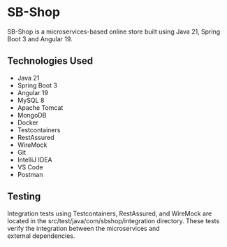 # SB-Shop

SB-Shop is a microservices-based online store built using Java 21, Spring Boot 3 and Angular 19.

## Technologies Used

* Java 21
* Spring Boot 3
* Angular 19
* MySQL 8
* Apache Tomcat
* MongoDB
* Docker
* Testcontainers
* RestAssured
* WireMock
* Git
* IntelliJ IDEA
* VS Code
* Postman

## Testing

Integration tests using Testcontainers, RestAssured, and WireMock are located in the src/test/java/com/sbshop/integration directory. These tests verify the integration between the microservices and external dependencies.
